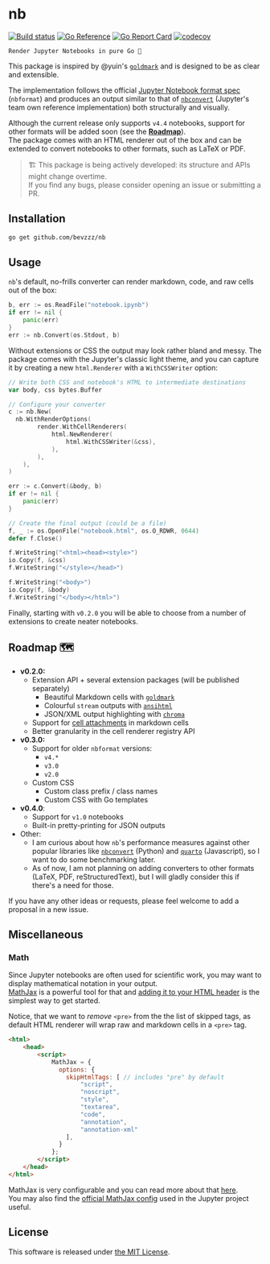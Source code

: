# nb

[![Build status](https://github.com/bevzzz/nb/actions/workflows/build.yml/badge.svg?branch=ci)](https://github.com/bevzzz/nb/actions/workflows/build.yml?query=branch%3Amain)
[![Go Reference](https://pkg.go.dev/badge/github.com/bevzzz/nb.svg)](https://pkg.go.dev/github.com/bevzzz/nb)
[![Go Report Card](https://goreportcard.com/badge/github.com/bevzzz/nb)](https://goreportcard.com/report/github.com/bevzzz/nb)
[![codecov](https://codecov.io/gh/bevzzz/nb/branch/main/graph/badge.svg?token=BS7XDXHA21)](https://codecov.io/gh/bevzzz/nb/tree/main)

	Render Jupyter Notebooks in pure Go 📔

This package is inspired by @yuin's [`goldmark`](https://github.com/yuin/goldmark) and is designed to be as clear and extensible.

The implementation follows the official [Jupyter Notebook format spec](https://nbformat.readthedocs.io/en/latest/format_description.html#the-notebook-file-format) (`nbformat`) and produces an output similar to that of [`nbconvert`](https://github.com/jupyter/nbconvert) (Jupyter's team own reference implementation) both structurally and visually. 

Although the current release only supports `v4.4` notebooks, support for other formats will be added soon (see the [**Roadmap**](#roadmap)).    
The package comes with an HTML renderer out of the box and can be extended to convert notebooks to other formats, such as LaTeX or PDF.

> 🏗 This package is being actively developed: its structure and APIs might change overtime.  
> If you find any bugs, please consider opening an issue or submitting a PR.

## Installation

```sh
go get github.com/bevzzz/nb
```

## Usage

`nb`'s default, no-frills converter can render markdown, code, and raw cells out of the box:

```go
b, err := os.ReadFile("notebook.ipynb")
if err != nil {
	panic(err)
}
err := nb.Convert(os.Stdout, b)
```

Without extensions or CSS the output may look rather bland and messy. The package comes with the Jupyter's classic light theme, and you can capture it by creating a new `html.Renderer` with a `WithCSSWriter` option:

```go
// Write both CSS and notebook's HTML to intermediate destinations
var body, css bytes.Buffer

// Configure your converter
c := nb.New(
  nb.WithRenderOptions(
		render.WithCellRenderers(
			html.NewRenderer(
				html.WithCSSWriter(&css),
			),
		),
	),
)

err := c.Convert(&body, b)
if er != nil {
	panic(err)
}

// Create the final output (could be a file)
f, _ := os.OpenFile("notebook.html", os.O_RDWR, 0644)
defer f.Close()

f.WriteString("<html><head><style>")
io.Copy(f, &css)
f.WriteString("</style></head>")

f.WriteString("<body>")
io.Copy(f, &body)
f.WriteString("</body></html>")
```

Finally, starting with `v0.2.0` you will be able to choose from a number of extensions to create neater notebooks.

## Roadmap 🗺

- **v0.2.0:**
	- Extension API + several extension packages (will be published separately)
		- Beautiful Markdown cells with [`goldmark`](https://github.com/yuin/goldmark)
		- Colourful `stream` outputs with [`ansihtml`](https://github.com/robert-nix/ansihtml)
		- JSON/XML output highlighting with [`chroma`](https://github.com/alecthomas/chroma)
	- Support for [cell attachments](https://nbformat.readthedocs.io/en/latest/format_description.html#cell-attachments) in markdown cells
	- Better granularity in the cell renderer registry API
- **v0.3.0:**
	- Support for older `nbformat` versions:
		- `v4.*`
		- `v3.0`
		- `v2.0`
	- Custom CSS
		-  Custom class prefix / class names
		-  Custom CSS with Go templates
- **v0.4.0**:
	- Support for `v1.0` notebooks
	- Built-in pretty-printing for JSON outputs
- Other:
	- I am curious about how `nb`'s performance measures against other popular libraries like [`nbconvert`](https://github.com/jupyter/nbconvert) (Python) and [`quarto`](https://github.com/quarto-dev/quarto-cli) (Javascript), so I want to do some benchmarking later.
	- As of now, I am not planning on adding converters to other formats (LaTeX, PDF, reStructuredText), but I will gladly consider this if there's a need for those.

If you have any other ideas or requests, please feel welcome to add a proposal in a new issue.

## Miscellaneous

### Math

Since Jupyter notebooks are often used for scientific work, you may want to display mathematical notation in your output.  
[MathJax](https://www.mathjax.org) is a powerful tool for that and [adding it to your  HTML header](https://www.mathjax.org/#gettingstarted) is the simplest way to get started.

Notice, that we want to _remove_ `<pre>` from the the list of skipped tags, as default HTML renderer will wrap raw and markdown cells in a `<pre>` tag.

```html
<html>
	<head>
		<script>
		    MathJax = {
		      options: {
		        skipHtmlTags: [ // includes "pre" by default
			        "script",
			        "noscript",
			        "style",
			        "textarea",
			        "code",
			        "annotation",
			        "annotation-xml"
			    ],
		      }
		    };
		</script>
	</head>
</html>
```

MathJax is very configurable and you can read more about that [here](https://docs.mathjax.org/en/latest/options/document.html#document-options).  
You may also find the [official MathJax config](https://nbformat.readthedocs.io/en/latest/markup.html#mathjax-configuration) used in the Jupyter project useful.

## License

This software is released under [the MIT License](https://opensource.org/license/mit/).
